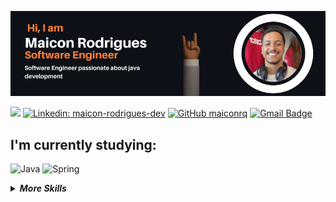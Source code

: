 <p align="center">
<img src="img/SOFTWARE ENGINEER JAVA DEVELOPMENT - github.png">
</p>

![](https://komarev.com/ghpvc/?username=Maiconrq&color=orange&style=flat-square)
[![Linkedin: maicon-rodrigues-dev](https://img.shields.io/badge/linkedin-%230077B5.svg?&style=flat-square&logo=linkedin&logoColor=white)](https://www.linkedin.com/in/maicon-rodrigues-dev/)
[![GitHub maiconrq](https://img.shields.io/github/followers/maiconrq?label=follow&style=social)](https://github.com/Maiconrq)
[![Gmail Badge](https://img.shields.io/badge/-nociamrq27@gmail.com-red?style=flat-square&logo=Gmail&logoColor=white&link=mailto:nociamrq27@gmail.com)](mailto:nociamrq27@gmail.com)
<!---[![Dev.to: maiconrq](https://img.shields.io/badge/dev.to-black?&style=flat-square&logo=dev.to&logoColor=white)](https://dev.to/maiconrq)--->

## I'm currently studying:
![Java](https://img.shields.io/badge/-java-grey?style=for-the-badge&logo=java&logoColor=white&labelColor=orange)
![Spring](https://img.shields.io/badge/-spring-grey?style=for-the-badge&logo=spring&logoColor=white&labelColor=orange)



<details>
<summary><b><i>More Skills</i></b></summary>
  
### to delve into the future:

![php](https://img.shields.io/badge/-php-grey?style=for-the-badge&logo=php&logoColor=white&labelColor=orange)
![JavaScript](https://img.shields.io/badge/-JavaScript-grey?style=for-the-badge&logo=javascript&logoColor=white&labelColor=orange)
![node](https://img.shields.io/badge/-node-grey?style=for-the-badge&logo=node-dot-js&logoColor=white&labelColor=orange)
![React](https://img.shields.io/badge/-react-grey?style=for-the-badge&logo=react&logoColor=white&labelColor=orange)

### that I already own:
![Microsoft Azure](https://img.shields.io/badge/-azure-grey?style=for-the-badge&logo=microsoft-azure&logoColor=white&labelColor=orange)
![Azure DevOps](https://img.shields.io/badge/-azuredevops-grey?style=for-the-badge&logo=azure-devops&logoColor=white&labelColor=orange)
![Terraform](https://img.shields.io/badge/-terraform-grey?style=for-the-badge&logo=terraform&logoColor=white&labelColor=orange)
![Docker](https://img.shields.io/badge/-docker-grey?style=for-the-badge&logo=docker&logoColor=white&labelColor=orange)
![Python](https://img.shields.io/badge/-python-grey?style=for-the-badge&logo=python&logoColor=white&labelColor=orange)
![git](https://img.shields.io/badge/-git-grey?style=for-the-badge&logo=git&logoColor=white&labelColor=orange)
![github](https://img.shields.io/badge/-github-grey?style=for-the-badge&logo=github&logoColor=white&labelColor=orange)
![MarkDown](https://img.shields.io/badge/-Markdown-grey?style=for-the-badge&logo=Markdown&logoColor=white&labelColor=orange)
![HTML5](https://img.shields.io/badge/html%205-grey?style=for-the-badge&logo=html5&logoColor=white&labelColor=orange)
![CSS3](https://img.shields.io/badge/css%203-grey?style=for-the-badge&logo=css3&logoColor=white&labelColor=orange)
![C](https://img.shields.io/badge/-C_Language-grey?style=for-the-badge&logo=c&logoColor=white&labelColor=orange)
![Linux](https://img.shields.io/badge/-Linux-grey?style=for-the-badge&logo=linux&logoColor=white&labelColor=orange)
![Arch Linux](https://img.shields.io/badge/-Arch_Linux-grey?style=for-the-badge&logo=linux&logoColor=white&labelColor=orange)
![Windows](https://img.shields.io/badge/-Windows-grey?style=for-the-badge&logo=windows&logoColor=white&labelColor=orange)

</details>
